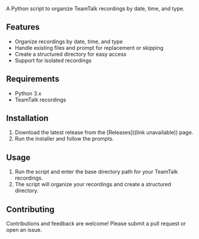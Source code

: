 A Python script to organize TeamTalk recordings by date, time, and type.


## Features

* Organize recordings by date, time, and type
* Handle existing files and prompt for replacement or skipping
* Create a structured directory for easy access
* Support for isolated recordings


## Requirements

* Python 3.x
* TeamTalk recordings


## Installation

1. Download the latest release from the [Releases]((link unavailable)) page.
2. Run the installer and follow the prompts.


## Usage

1. Run the script and enter the base directory path for your TeamTalk recordings.
2. The script will organize your recordings and create a structured directory.


## Contributing

Contributions and feedback are welcome! Please submit a pull request or open an issue.

